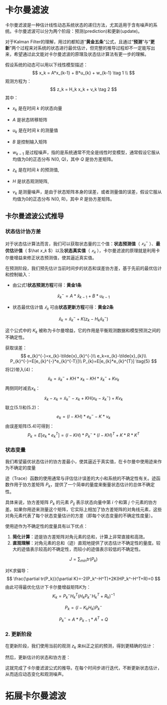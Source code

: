 # 卡尔曼滤波

卡尔曼滤波是一种估计线性动态系统状态的递归方法，尤其适用于含有噪声的系统。卡尔曼滤波可以分为两个阶段：预测(prediction)和更新(update)。

对于Kalman Filter的理解，用过的都知道“**黄金五条**”公式，且通过“**预测**”与“**更新**”两个过程来对系统的状态进行最优估计，但完整的推导过程却不一定能写出来，希望通过此文能对卡尔曼滤波的原理及状态估计算法有更一步的理解。

假设系统的动态可以用以下线性模型描述：
$$
x_k = A*x_{k-1} + B*u_{k} + w_{k-1} \tag 1 \\
$$
观测方程为：
$$
z_k = H_k x_k + v_k \tag 2
$$
其中：

- $x_k$ 是在时间 $k$ 的状态向量
- $A$ 是状态转移矩阵
- $u_{k}$ 是在时间 $k$ 的测量值
- $B$ 是控制输入矩阵
- $w_{k-1}$ 是过程噪声，指的是系统通常不完全是线性时变模型，通常假设它服从均值为0的正态分布 N(0, Q)，其中 $Q$ 是协方差矩阵。

- $z_k$ 是在时间 $k$ 的预测值,
- $H$ 是状态观测矩阵,
- $v_k$ 是测量噪声，是由于状态矩阵本身的误差，或者测量值的误差，假设它服从均值为0的正态分布 N(0, R)，其中 $R$ 是协方差矩阵。

## 卡尔曼滤波公式推导

### 状态估计协方差

对于状态估计算法而言，我们可以获取状态量的三个值：**状态预测值**（ $𝑥_𝑘^−$ ）、**最优估计值**（ $\hat 𝑥_𝑘 $）以及**状态真实值**（ $𝑥_𝑘$ ），卡尔曼滤波的原理就是利用卡尔曼增益来修正状态预测值，使其逼近真实值。

在预测阶段，我们预先估计当前时间步的状态和误差协方差，基于先前的最优估计和控制输入：

- 由公式1**状态预测方程**可得：**黄金1条**

$$
\hat{x}^-_k = A *\hat{x}_{k-1} + B *u_{k-1} \tag{3}
$$

- 状态最优估计值 $\hat 𝑥_𝑘$ 可由**状态更新方程**可得：**黄金2条**

$$
\hat{x}_k = \hat{x}^-_k + K (z_k - H_k \hat{x}^-_k) \tag{4}
$$

这个公式中的 $K_k$ 被称为卡尔曼增益，它的作用是平衡观测数据和模型预测之间的不确定性。

获取误差：
$$
e_{k}^{-}=x_{k}-\tilde{x}_{k}^{-}\\
e_k=x_{k}-\tilde{x}_{k}\\
P_{k}^{-}=E[e_{k}^{-}*e_{k}^{-T}]\\
P_{k}=E[e_{k}*e_{k}^{T}] \tag{5}
$$
将(2)带入(4)：
$$
\tilde{x}_k=\tilde{x}_k^-+KH*x_k-KH*\tilde{x}_k^-+Kv_k	\tag{6}
$$
两侧同时减去$x_k$：
$$
\tilde{x}_k-x_k=\tilde{x}_k^--x_k+KH(x_k-\tilde{x}_k^-)+Kv_k \tag{7}
$$
联立(5.1)和(5.2)：
$$
e_k=(I-KH)*e_k^--K*v_k \tag{8}
$$
由误差矩阵(5.4)可得到：
$$
P_k=E[e_k*e_k^T]=(I-KH)*P_k^-*(I-KH)^T+K*R*K^T \tag{9}
$$

### 状态变量

我们希望最优状态估计的协方差最小，使其逼近于真实值，在卡尔曼中使用迹来作为不确定的度量

迹（Trace）函数的使用通常与评估估计误差的大小和系统的不确定性有关。迹函数作用于协方差矩阵 $P_k$，提供了一个简单的量度来衡量状态估计的总体不确定性。

具体来说，协方差矩阵 $P_k$ 的元素 $P_{ij}$ 表示状态向量中第 $i$ 个和第 $j$ 个元素的协方差。如果你用迹来测量这个矩阵，它实际上相加了协方差矩阵的对角线元素，这些对角元素代表了每个状态变量估计的方差（即每个状态变量的不确定性度量）。

使用迹作为不确定性的度量具有以下优点：

1. **简化计算**：迹是协方差矩阵对角元素的总和，计算上非常直接和高效。
2. **直观理解**：对角元素的总和（迹）直观地提供了状态估计不确定性的量度。较大的迹值表示较高的不确定性，而较小的迹值表示较低的不确定性。

$$
J=\sum_{min}tr(P_k)
$$

对K求偏导：
$$
\frac{\partial tr(P_k)}{\partial K}=-2(P_k^-H^T)+2K(HP_k^-H^T+R)=0
$$
由此可得最优化估计下卡尔曼增益矩阵$K$为：
$$
K_k = P^-_k H^T_k (H_k P^-_k H^T_k + R_k)^{-1}
$$


$$ P_k = (I - K_k H_k) P^-_k $$



$$ P^-_k = A *P_{k-1} *A^T + Q $$

### 2. 更新阶段
在更新阶段，我们使用当前的观测 $z_k$ 来纠正之前的预测，得到更精确的估计：





然后，更新估计的状态和协方差：




这就完成了卡尔曼滤波公式的推导。在每个时间步进行迭代，不断更新状态估计，从而适应动态变化和观测噪声。



# 拓展卡尔曼滤波



